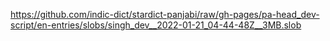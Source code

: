 https://github.com/indic-dict/stardict-panjabi/raw/gh-pages/pa-head_dev-script/en-entries/slobs/singh_dev__2022-01-21_04-44-48Z__3MB.slob  
